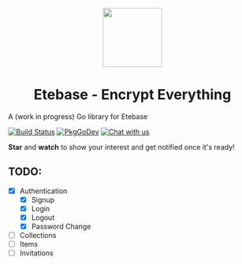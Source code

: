 <p align="center">
  <img width="120" src="https://github.com/etesync/etesync-web/blob/master/src/images/logo.svg" />
  <h1 align="center">Etebase - Encrypt Everything</h1>
</p>

A (work in progress) Go library for Etebase

[![Build Status](https://travis-ci.com/etesync/etebase-go.svg?branch=master)](https://travis-ci.com/etesync/etebase-go)
[![PkgGoDev](https://pkg.go.dev/badge/github.com/etesync/etebase-go)](https://pkg.go.dev/github.com/etesync/etebase-go)
[![Chat with us](https://img.shields.io/badge/chat-IRC%20|%20Matrix%20|%20Web-blue.svg)](https://www.etebase.com/community-chat/)

**Star** and **watch** to show your interest and get notified once it's ready!

## TODO:
- [x] Authentication
  - [x] Signup
  - [x] Login
  - [x] Logout
  - [x] Password Change
- [ ] Collections
- [ ] Items
- [ ] Invitations
